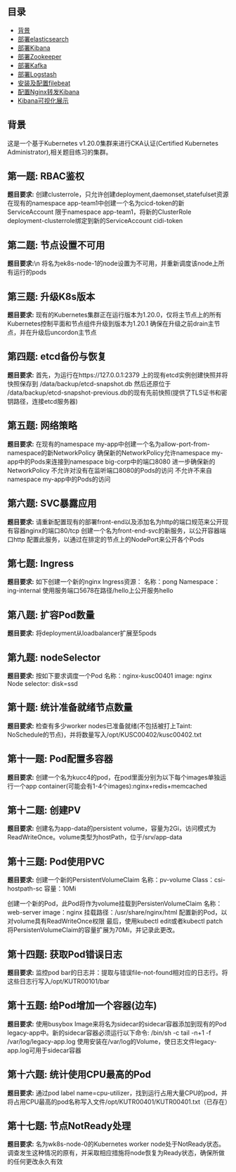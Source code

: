 ## 目录
- [背景](#背景)
- [部署elasticsearch](#部署elasticsearch)
- [部署Kibana](#部署Kibana)
- [部署Zookeeper](#部署Zookeeper)
- [部署Kafka](#部署Kafka)
- [部署Logstash](#部署Logstash)
- [安装及配置filebeat](#安装及配置filebeat)
- [配置Nginx转发Kibana](#配置Nginx转发Kibana)
- [Kibana可视化展示](#Kibana可视化展示)

## 背景
这是一个基于Kubernetes v1.20.0集群来进行CKA认证(Certified Kubernetes Administrator),相关题目练习的集群。

## 第一题: RBAC鉴权
**题目要求:** 
创建clusterrole，只允许创建deployment,daemonset,statefulset资源
在现有的namespace app-team1中创建一个名为cicd-token的新ServiceAccount
限于namespace app-team1，将新的ClusterRole deployment-clusterrole绑定到新的ServiceAccount cidi-token

## 第二题: 节点设置不可用
**题目要求:**\n
将名为ek8s-node-1的node设置为不可用，并重新调度该node上所有运行的pods

## 第三题: 升级K8s版本
**题目要求:**
现有的Kubernetes集群正在运行版本为1.20.0，仅将主节点上的所有Kubernetes控制平面和节点组件升级到版本为1.20.1
确保在升级之前drain主节点，并在升级后uncordon主节点

## 第四题: etcd备份与恢复
**题目要求:**
首先，为运行在https://127.0.0.1:2379 上的现有etcd实例创建快照并将快照保存到 /data/backup/etcd-snapshot.db
然后还原位于 /data/backup/etcd-snapshot-previous.db的现有先前快照(提供了TLS证书和密钥路径，连接etcd服务器)

## 第五题: 网络策略
**题目要求:**
在现有的namespace my-app中创建一个名为allow-port-from-namespace的新NetworkPolicy
确保新的NetworkPolicy允许namespace my-app中的Pods来连接到namespace big-corp中的端口8080
进一步确保新的NetworkPolicy
  不允许对没有在监听端口8080的Pods的访问
  不允许不来自namespace my-app中的Pods的访问

## 第六题: SVC暴露应用
**题目要求:**
请重新配置现有的部署front-end以及添加名为http的端口规范来公开现有容器nginx的端口80/tcp
创建一个名为front-end-svc的新服务，以公开容器端口http
配置此服务，以通过在排定的节点上的NodePort来公开各个Pods

## 第七题: Ingress
**题目要求:**
如下创建一个新的nginx Ingress资源：
名称：pong
Namespace：ing-internal
使用服务端口5678在路径/hello上公开服务hello

## 第八题: 扩容Pod数量
**题目要求:**
将deployment从loadbalancer扩展至5pods

## 第九题: nodeSelector
**题目要求:**
按如下要求调度一个Pod
名称：nginx-kusc00401
image: nginx
Node selector: disk=ssd

## 第十题: 统计准备就绪节点数量
**题目要求:**
检查有多少worker nodes已准备就绪(不包括被打上Taint: NoSchedule的节点)，并将数量写入/opt/KUSC00402/kusc00402.txt

## 第十一题: Pod配置多容器
**题目要求:**
创建一个名为kucc4的pod，在pod里面分别为以下每个images单独运行一个app container(可能会有1-4个images):nginx+redis+memcached

## 第十二题: 创建PV
**题目要求:**
创建名为app-data的persistent volume，容量为2Gi，访问模式为ReadWriteOnce。volume类型为hostPath，位于/srv/app-data

## 第十三题: Pod使用PVC
**题目要求:**
创建一个新的PersistentVolumeClaim
名称：pv-volume
Class：csi-hostpath-sc
容量：10Mi

创建一个新的Pod，此Pod将作为volume挂载到PersistenVolumeClaim
名称：web-server
image：nginx
挂载路径：/usr/share/nginx/html
配置新的Pod，以对volume具有ReadWriteOnce权限
最后，使用kubectl edit或者kubectl patch将PersistenVolumeClaim的容量扩展为70Mi，并记录此更改。 

## 第十四题: 获取Pod错误日志
**题目要求:**
监控pod bar的日志并：提取与错误file-not-found相对应的日志行。将这些日志行写入/opt/KUTR00101/bar

## 第十五题: 给Pod增加一个容器(边车)
**题目要求:**
使用busybox Image来将名为sidecar的sidecar容器添加到现有的Pod legacy-app中。新的sidecar容器必须运行以下命令:
/bin/sh -c tail -n+1 -f /var/log/legacy-app.log
使用安装在/var/log的Volume，使日志文件legacy-app.log可用于sidecar容器

## 第十六题: 统计使用CPU最高的Pod
**题目要求:**
通过pod label name=cpu-utilizer，找到运行占用大量CPU的pod，并将占用CPU最高的pod名称写入文件/opt/KUTR00401/KUTR00401.txt（已存在）

## 第十七题: 节点NotReady处理
**题目要求:**
名为wk8s-node-0的Kubernetes worker node处于NotReady状态。调查发生这种情况的原有，并采取相应措施将node恢复为Ready状态，确保所做的任何更改永久有效

